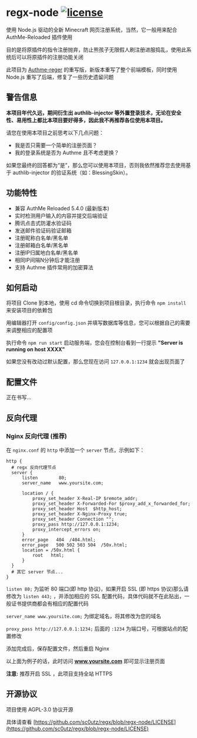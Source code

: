 # regx-node [![license](https://img.shields.io/badge/license-AGPL--3.0-brightgreen.svg)](https://github.com/sc0utz/regx/blob/regx-node/LICENSE)

使用 Node.js 驱动的全新 Minecraft 网页注册系统，当然，它一般用来配合 AuthMe-Reloaded 插件使用

目的是将原插件的指令注册抛弃，防止熊孩子无限假人刷注册进服捣乱，使用此系统后可以将原插件的注册功能关闭

此项目为 [Authme-reger](https://github.com/sc0utz/Authme-Reger) 的重写版，新版本重写了整个前端模板，同时使用 Node.js 重写了后端，修复了一些历史遗留问题

## 警告信息

__本项目年代久远，期间衍生出 authlib-injector 等外置登录技术，无论在安全性、易用性上都比本项目要好得多，因此我不再推荐各位使用本项目。__

请您在使用本项目之前思考以下几点问题：
- 我是否只需要一个简单的注册页面？
- 我的登录系统是否为 Authme 且不考虑更换？

如果您最终的回答都为“是”，那么您可以使用本项目，否则我依然推荐您去使用基于 authlib-injector 的验证系统（如：BlessingSkin）。

## 功能特性

* 兼容 AuthMe Reloaded 5.4.0 (最新版本)
* 实时检测用户输入的内容并提交后端验证
* 腾讯点击式防灌水验证码
* 发送邮件验证码验证邮箱
* 注册昵称白名单/黑名单
* 注册邮箱白名单/黑名单
* 注册IP归属地白名单/黑名单
* 相同IP间隔N分钟后才能注册
* 支持 Authme 插件常用的加密算法

## 如何启动

将项目 Clone 到本地，使用 cd 命令切换到项目根目录，执行命令 `npm install` 来安装项目的依赖包

用编辑器打开 `config/config.json` 并填写数据库等信息，您可以根据自己的需要来调整相应的配置项

执行命令 `npm run start` 启动服务端，您会在控制台看到一行提示 __"Server is running on host XXXX"__

如果您没有改动过默认配置，那么您现在访问 `127.0.0.1:1234` 就会出现页面了

## 配置文件

正在书写...

## 反向代理

### Nginx 反向代理 (推荐)

在 `nginx.conf` 的 `http` 中添加一个 `server` 节点，示例如下：

```
http {
  # regx 反向代理节点
  server {
      listen        80;
      server_name   www.yoursite.com;

      location / {
          proxy_set_header X-Real-IP $remote_addr;
          proxy_set_header X-Forwarded-For $proxy_add_x_forwarded_for;
          proxy_set_header Host  $http_host;
          proxy_set_header X-Nginx-Proxy true;
          proxy_set_header Connection "";
          proxy_pass http://127.0.0.1:1234;
          proxy_intercept_errors on;
      }
      error_page   404  /404.html;
      error_page   500 502 503 504  /50x.html;
      location = /50x.html {
          root   html;
      }
  }
  # 其它 server 节点...
}
```

`listen 80;` 为监听 80 端口(即 http 协议)，如果开启 SSL (即 https 协议)那么请修改为 `listen 443;` ，并添加相应的 SSL 配置代码，具体代码就不在此贴出，一般证书提供商都会有相应的配置代码

`server_name www.yoursite.com;` 为绑定域名，将其修改为您的域名

`proxy_pass http://127.0.0.1:1234;` 后面的 `:1234` 为端口号，可根据站点的配置修改

添加完成后，保存配置文件，然后重启 Nginx

以上面为例子的话，此时访问 __www.yoursite.com__ 即可显示注册页面

__注意:__ 推荐开启 SSL ，此项目支持全站 HTTPS

## 开源协议

项目使用 AGPL-3.0 协议开源

具体请查看 [https://github.com/sc0utz/regx/blob/regx-node/LICENSE](https://github.com/sc0utz/regx/blob/regx-node/LICENSE)
